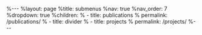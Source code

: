 %---
%layout: page
%title: submenus
%nav: true
%nav_order: 7
%dropdown: true
%children:
%    - title: publications
%      permalink: /publications/
%    - title: divider
%    - title: projects
%      permalink: /projects/
%---